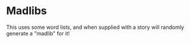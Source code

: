 Madlibs
=======

This uses some word lists, and when supplied with a story will randomly generate a "madlib" for it!